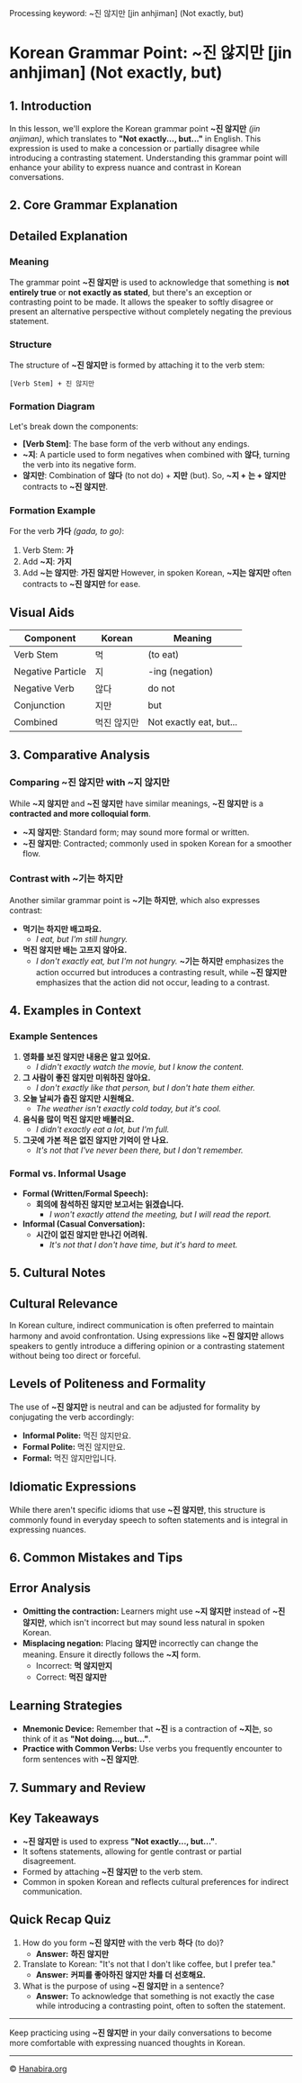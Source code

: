 Processing keyword: ~진 않지만 [jin anhjiman] (Not exactly, but)
# Korean Grammar Point: ~진 않지만 [jin anhjiman] (Not exactly, but)

## 1. Introduction
In this lesson, we'll explore the Korean grammar point **~진 않지만** *(jin anjiman)*, which translates to **"Not exactly..., but..."** in English. This expression is used to make a concession or partially disagree while introducing a contrasting statement. Understanding this grammar point will enhance your ability to express nuance and contrast in Korean conversations.
## 2. Core Grammar Explanation
## Detailed Explanation
### Meaning
The grammar point **~진 않지만** is used to acknowledge that something is **not entirely true** or **not exactly as stated**, but there's an exception or contrasting point to be made. It allows the speaker to softly disagree or present an alternative perspective without completely negating the previous statement.
### Structure
The structure of **~진 않지만** is formed by attaching it to the verb stem:
```
[Verb Stem] + 진 않지만
```
### Formation Diagram
Let's break down the components:
- **[Verb Stem]**: The base form of the verb without any endings.
- **~지**: A particle used to form negatives when combined with **않다**, turning the verb into its negative form.
- **않지만**: Combination of **않다** (to not do) + **지만** (but).
So, **~지 + 는 + 않지만** contracts to **~진 않지만**.
### Formation Example
For the verb **가다** *(gada, to go)*:
1. Verb Stem: **가**
2. Add **~지**: **가지**
3. Add **~는 않지만**: **가진 않지만**
However, in spoken Korean, **~지는 않지만** often contracts to **~진 않지만** for ease.
## Visual Aids
| Component        | Korean         | Meaning          |
|------------------|----------------|------------------|
| Verb Stem        | 먹              | (to eat)         |
| Negative Particle| 지              | -ing (negation)  |
| Negative Verb    | 않다            | do not           |
| Conjunction      | 지만            | but              |
| Combined         | 먹진 않지만     | Not exactly eat, but... |
## 3. Comparative Analysis
### Comparing **~진 않지만** with **~지 않지만**
While **~지 않지만** and **~진 않지만** have similar meanings, **~진 않지만** is a **contracted and more colloquial form**.
- **~지 않지만**: Standard form; may sound more formal or written.
- **~진 않지만**: Contracted; commonly used in spoken Korean for a smoother flow.
### Contrast with **~기는 하지만**
Another similar grammar point is **~기는 하지만**, which also expresses contrast:
- **먹기는 하지만 배고파요.**
  - *I eat, but I'm still hungry.*
- **먹진 않지만 배는 고프지 않아요.**
  - *I don't exactly eat, but I'm not hungry.*
**~기는 하지만** emphasizes the action occurred but introduces a contrasting result, while **~진 않지만** emphasizes that the action did not occur, leading to a contrast.
## 4. Examples in Context
### Example Sentences
1. **영화를 보진 않지만 내용은 알고 있어요.**
   - *I didn't exactly watch the movie, but I know the content.*
2. **그 사람이 좋진 않지만 미워하진 않아요.**
   - *I don't exactly like that person, but I don't hate them either.*
3. **오늘 날씨가 춥진 않지만 시원해요.**
   - *The weather isn't exactly cold today, but it's cool.*
4. **음식을 많이 먹진 않지만 배불러요.**
   - *I didn't exactly eat a lot, but I'm full.*
5. **그곳에 가본 적은 없진 않지만 기억이 안 나요.**
   - *It's not that I've never been there, but I don't remember.*
### Formal vs. Informal Usage
- **Formal (Written/Formal Speech):**
  - **회의에 참석하진 않지만 보고서는 읽겠습니다.**
    - *I won't exactly attend the meeting, but I will read the report.*
- **Informal (Casual Conversation):**
  - **시간이 없진 않지만 만나긴 어려워.**
    - *It's not that I don't have time, but it's hard to meet.*
## 5. Cultural Notes
## Cultural Relevance
In Korean culture, indirect communication is often preferred to maintain harmony and avoid confrontation. Using expressions like **~진 않지만** allows speakers to gently introduce a differing opinion or a contrasting statement without being too direct or forceful.
## Levels of Politeness and Formality
The use of **~진 않지만** is neutral and can be adjusted for formality by conjugating the verb accordingly:
- **Informal Polite:** 먹진 않지만요.
- **Formal Polite:** 먹진 않지만요.
- **Formal:** 먹진 않지만입니다.
## Idiomatic Expressions
While there aren't specific idioms that use **~진 않지만**, this structure is commonly found in everyday speech to soften statements and is integral in expressing nuances.
## 6. Common Mistakes and Tips
## Error Analysis
- **Omitting the contraction:** Learners might use **~지 않지만** instead of **~진 않지만**, which isn't incorrect but may sound less natural in spoken Korean.
- **Misplacing negation:** Placing **않지만** incorrectly can change the meaning. Ensure it directly follows the **~지** form.
  - Incorrect: **먹 않지만지**
  - Correct: **먹진 않지만**
## Learning Strategies
- **Mnemonic Device:** Remember that **~진** is a contraction of **~지는**, so think of it as **"Not doing..., but..."**.
- **Practice with Common Verbs:** Use verbs you frequently encounter to form sentences with **~진 않지만**.
## 7. Summary and Review
## Key Takeaways
- **~진 않지만** is used to express **"Not exactly..., but..."**.
- It softens statements, allowing for gentle contrast or partial disagreement.
- Formed by attaching **~진 않지만** to the verb stem.
- Common in spoken Korean and reflects cultural preferences for indirect communication.
## Quick Recap Quiz
1. How do you form **~진 않지만** with the verb **하다** (to do)?
   - **Answer:** **하진 않지만**
2. Translate to Korean: "It's not that I don't like coffee, but I prefer tea."
   - **Answer:** **커피를 좋아하진 않지만 차를 더 선호해요.**
3. What is the purpose of using **~진 않지만** in a sentence?
   - **Answer:** To acknowledge that something is not exactly the case while introducing a contrasting point, often to soften the statement.

---
Keep practicing using **~진 않지만** in your daily conversations to become more comfortable with expressing nuanced thoughts in Korean.

---
© [Hanabira.org](https://hanabira.org)
